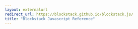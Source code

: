 ```yaml
---
layout: externalurl
redirect_url: https://blockstack.github.io/blockstack.js/
title: "Blockstack Javascript Reference"
---
```

